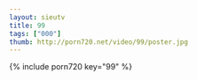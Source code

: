 ```yaml
--- 
layout: sieutv
title: 99
tags: ["000"]
thumb: http://porn720.net/video/99/poster.jpg
---
```

{% include porn720 key="99" %} 
